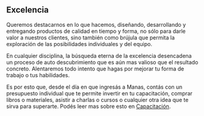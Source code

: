 ## Excelencia
Queremos destacarnos en lo que hacemos, diseñando, desarrollando y entregando productos de calidad en tiempo y forma, no sólo para darle valor a nuestros clientes, sino también como brújula que permita la exploración de las posibilidades individuales y del equipo. 

En cualquier disciplina, la búsqueda eterna de la excelencia desencadena un proceso de auto descubrimiento que es aún mas valioso que el resultado concreto. Alentaremos todo intento que hagas por mejorar tu forma de trabajo o tus habilidades.

Es por esto que, desde el día en que ingresás a Manas, contás con un presupuesto individual que te permite invertir en tu capacitación, comprar libros o materiales, asistir a charlas o cursos o cualquier otra idea que te sirva para superarte. Podés leer mas sobre esto en [Capacitación](../10-capacitacion/0-capacitacion.md).